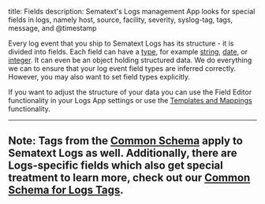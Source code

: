 title: Fields
description: Sematext's Logs management App looks for special fields in logs, namely host, source, facility, severity, syslog-tag, tags, message, and @timestamp

Every log event that you ship to Sematext Logs has its structure - it is divided into fields. Each field can have a [type](/logs/field-types/), for example [string](/logs/field-types/#string), [date](/logs/field-types/#date), or [integer](/logs/field-types/#integerlong). It can even be an object holding structured data. We do everything we can to ensure that your log event field types are inferred correctly. However, you may also want to set field types explicitly. 

If you want to adjust the structure of your data you can use the Field Editor 
functionality in your Logs App settings or use the [Templates and Mappings](/logs/mappings-templates) functionality.

---
**Note:**
Tags from the [Common Schema](../tags/common-schema) apply to Sematext Logs as well. Additionally, there are Logs-specific fields which also get special treatment to learn more, check out our [Common Schema for Logs Tags](../tags/common-schema/#logs-tags).
---
